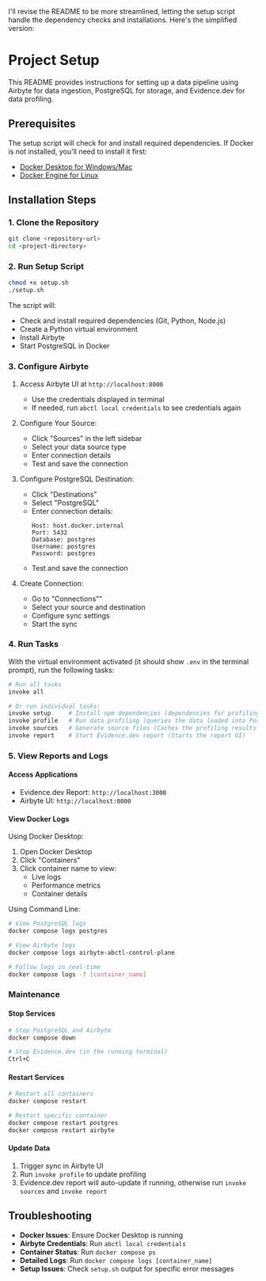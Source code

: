 I'll revise the README to be more streamlined, letting the setup script handle the dependency checks and installations. Here's the simplified version:

# Project Setup

This README provides instructions for setting up a data pipeline using Airbyte for data ingestion, PostgreSQL for storage, and Evidence.dev for data profiling.

## Prerequisites

The setup script will check for and install required dependencies. If Docker is not installed, you'll need to install it first:

- [Docker Desktop for Windows/Mac](https://www.docker.com/products/docker-desktop/)
- [Docker Engine for Linux](https://docs.docker.com/engine/install/)

## Installation Steps

### 1. Clone the Repository

```bash
git clone <repository-url>
cd <project-directory>
```

### 2. Run Setup Script

```bash
chmod +x setup.sh
./setup.sh
```

The script will:
- Check and install required dependencies (Git, Python, Node.js)
- Create a Python virtual environment
- Install Airbyte
- Start PostgreSQL in Docker

### 3. Configure Airbyte

1. Access Airbyte UI at `http://localhost:8000`
   - Use the credentials displayed in terminal
   - If needed, run `abctl local credentials` to see credentials again

2. Configure Your Source:
   - Click "Sources" in the left sidebar
   - Select your data source type
   - Enter connection details
   - Test and save the connection

3. Configure PostgreSQL Destination:
   - Click "Destinations"
   - Select "PostgreSQL"
   - Enter connection details:
     ```
     Host: host.docker.internal
     Port: 5432
     Database: postgres
     Username: postgres
     Password: postgres
     ```
   - Test and save the connection

4. Create Connection:
   - Go to "Connections""
   - Select your source and destination
   - Configure sync settings
   - Start the sync

### 4. Run Tasks

With the virtual environment activated (it should show `.env` in the terminal prompt), run the following tasks:

```bash
# Run all tasks
invoke all

# Or run individual tasks:
invoke setup     # Install npm dependencies (dependencies for profiling report ui)
invoke profile   # Run data profiling (queries the data loaded into PostgreSQL by Airbyte)
invoke sources   # Generate source files (Caches the profiling results so the report can display the data)
invoke report    # Start Evidence.dev report (Starts the report UI)
```

### 5. View Reports and Logs

#### Access Applications
- Evidence.dev Report: `http://localhost:3000`
- Airbyte UI: `http://localhost:8000`

#### View Docker Logs
Using Docker Desktop:
1. Open Docker Desktop
2. Click "Containers"
3. Click container name to view:
   - Live logs
   - Performance metrics
   - Container details

Using Command Line:
```bash
# View PostgreSQL logs
docker compose logs postgres

# View Airbyte logs
docker compose logs airbyte-abctl-control-plane

# Follow logs in real-time
docker compose logs -f [container_name]
```

### Maintenance

#### Stop Services
```bash
# Stop PostgreSQL and Airbyte
docker compose down

# Stop Evidence.dev (in the running terminal)
Ctrl+C
```

#### Restart Services
```bash
# Restart all containers
docker compose restart

# Restart specific container
docker compose restart postgres
docker compose restart airbyte
```

#### Update Data
1. Trigger sync in Airbyte UI
2. Run `invoke profile` to update profiling
3. Evidence.dev report will auto-update if running, otherwise run `invoke sources` and `invoke report`

## Troubleshooting

- **Docker Issues**: Ensure Docker Desktop is running
- **Airbyte Credentials**: Run `abctl local credentials`
- **Container Status**: Run `docker compose ps`
- **Detailed Logs**: Run `docker compose logs [container_name]`
- **Setup Issues**: Check `setup.sh` output for specific error messages